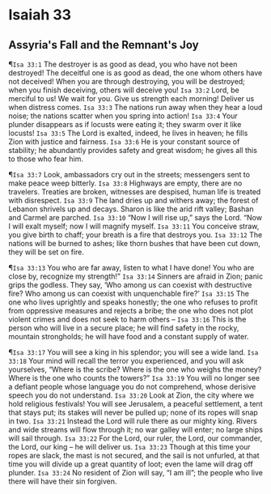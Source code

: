 # Isaiah 33

## Assyria's Fall and the Remnant's Joy
¶`Isa 33:1` The destroyer is as good as dead, you who have not been destroyed! The deceitful one is as good as dead, the one whom others have not deceived! When you are through destroying, you will be destroyed; when you finish deceiving, others will deceive you!
`Isa 33:2` Lord, be merciful to us! We wait for you. Give us strength each morning! Deliver us when distress comes.
`Isa 33:3` The nations run away when they hear a loud noise; the nations scatter when you spring into action!
`Isa 33:4` Your plunder disappears as if locusts were eating it; they swarm over it like locusts!
`Isa 33:5` The Lord is exalted, indeed, he lives in heaven; he fills Zion with justice and fairness.
`Isa 33:6` He is your constant source of stability; he abundantly provides safety and great wisdom; he gives all this to those who fear him.

¶`Isa 33:7` Look, ambassadors cry out in the streets; messengers sent to make peace weep bitterly.
`Isa 33:8` Highways are empty, there are no travelers. Treaties are broken, witnesses are despised, human life is treated with disrespect.
`Isa 33:9` The land dries up and withers away; the forest of Lebanon shrivels up and decays. Sharon is like the arid rift valley; Bashan and Carmel are parched.
`Isa 33:10` “Now I will rise up,” says the Lord. “Now I will exalt myself; now I will magnify myself.
`Isa 33:11` You conceive straw, you give birth to chaff; your breath is a fire that destroys you.
`Isa 33:12` The nations will be burned to ashes; like thorn bushes that have been cut down, they will be set on fire.

¶`Isa 33:13` You who are far away, listen to what I have done! You who are close by, recognize my strength!”
`Isa 33:14` Sinners are afraid in Zion; panic grips the godless. They say, ‘Who among us can coexist with destructive fire? Who among us can coexist with unquenchable fire?’
`Isa 33:15` The one who lives uprightly and speaks honestly; the one who refuses to profit from oppressive measures and rejects a bribe; the one who does not plot violent crimes and does not seek to harm others –
`Isa 33:16` This is the person who will live in a secure place; he will find safety in the rocky, mountain strongholds; he will have food and a constant supply of water.

¶`Isa 33:17` You will see a king in his splendor; you will see a wide land.
`Isa 33:18` Your mind will recall the terror you experienced, and you will ask yourselves, “Where is the scribe? Where is the one who weighs the money? Where is the one who counts the towers?”
`Isa 33:19` You will no longer see a defiant people whose language you do not comprehend, whose derisive speech you do not understand.
`Isa 33:20` Look at Zion, the city where we hold religious festivals! You will see Jerusalem, a peaceful settlement, a tent that stays put; its stakes will never be pulled up; none of its ropes will snap in two.
`Isa 33:21` Instead the Lord will rule there as our mighty king. Rivers and wide streams will flow through it; no war galley will enter; no large ships will sail through.
`Isa 33:22` For the Lord, our ruler, the Lord, our commander, the Lord, our king – he will deliver us.
`Isa 33:23` Though at this time your ropes are slack, the mast is not secured, and the sail is not unfurled, at that time you will divide up a great quantity of loot; even the lame will drag off plunder.
`Isa 33:24` No resident of Zion will say, “I am ill”; the people who live there will have their sin forgiven.
